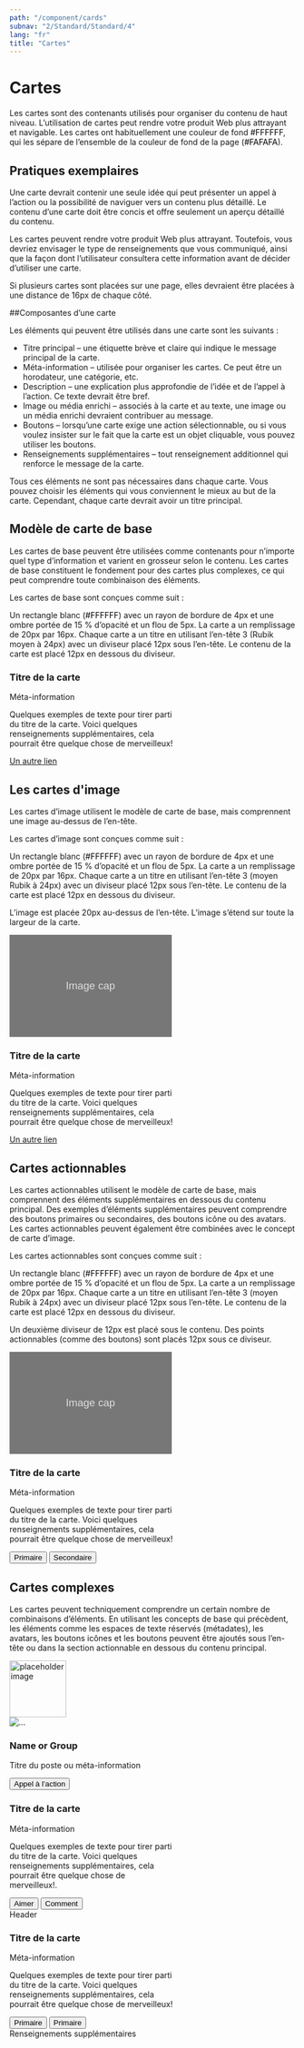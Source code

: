 ```yaml
---
path: "/component/cards"
subnav: "2/Standard/Standard/4"
lang: "fr"
title: "Cartes"
---
```


<helmet>
<title> Cartes - Système de conception Aurora </title>
</helmet>

# Cartes

Les cartes sont des contenants utilisés pour organiser du contenu de haut niveau. L’utilisation de cartes peut rendre votre produit Web plus attrayant et navigable. Les cartes ont habituellement une couleur de fond <badge style="background-color: #FFFFFF; color:black">#FFFFFF</badge>, qui les sépare de l’ensemble de la couleur de fond de la page (<badge style="background-color: #FAFAFA; color:black">#FAFAFA</badge>).

## Pratiques exemplaires
Une carte devrait contenir une seule idée qui peut présenter un appel à l’action ou la possibilité de naviguer vers un contenu plus détaillé. Le contenu d’une carte doit être concis et offre seulement un aperçu détaillé du contenu.

Les cartes peuvent rendre votre produit Web plus attrayant. Toutefois, vous devriez envisager le type de renseignements que vous communiqué, ainsi que la façon dont l’utilisateur consultera cette information avant de décider d’utiliser une carte.

Si plusieurs cartes sont placées sur une page, elles devraient être placées à une distance de 16px de chaque côté.

##Composantes d’une carte

Les éléments qui peuvent être utilisés dans une carte sont les suivants :

* Titre principal – une étiquette brève et claire qui indique le message principal de la carte.
* Méta-information – utilisée pour organiser les cartes. Ce peut être un horodateur, une catégorie, etc.
* Description – une explication plus approfondie de l’idée et de l’appel à l’action. Ce texte devrait être bref.
* Image ou média enrichi – associés à la carte et au texte, une image ou un média enrichi devraient contribuer au message.
* Boutons – lorsqu’une carte exige une action sélectionnable, ou si vous voulez insister sur le fait que la carte est un objet cliquable, vous pouvez utiliser les boutons.
* Renseignements supplémentaires – tout renseignement additionnel qui renforce le message de la carte.

Tous ces éléments ne sont pas nécessaires dans chaque carte. Vous pouvez choisir les éléments qui vous conviennent le mieux au but de la carte. Cependant, chaque carte devrait avoir un titre principal.

## Modèle de carte de base

Les cartes de base peuvent être utilisées comme contenants pour n’importe quel type d’information et varient en grosseur selon le contenu. Les cartes de base constituent le fondement pour des cartes plus complexes, ce qui peut comprendre toute combinaison des éléments.

Les cartes de base sont conçues comme suit :

Un rectangle blanc (<badge style="background-color: #FFFFFF; color:black">#FFFFFF</badge>) avec un rayon de bordure de 4px et une ombre portée de 15 % d’opacité et un flou de 5px. La carte a un remplissage de 20px par 16px. Chaque carte a un titre en utilisant l’en-tête 3 (Rubik moyen à 24px) avec un diviseur placé 12px sous l’en-tête. Le contenu de la carte est placé 12px en dessous du diviseur.

<div class="card mb-2 d-inline-block" style="max-width: 18rem;">
    <div class="card-body">
        <h3 class="card-title h5">Titre de la carte</h3>
        <div class="card-subtitle text-muted">Méta-information</div>
        <p class="card-text">Quelques exemples de texte pour tirer parti du titre de la carte. Voici quelques renseignements supplémentaires, cela pourrait être quelque chose de merveilleux!</p>
        <a href="#" class="card-link">Un autre lien</a>
    </div>
</div>

<codeblock html='
    <div class="card mb-2 d-inline-block" style="max-width: 18rem;">
        <div class="card-body">
            <h3 class="card-title h5">Titre de la carte</h3>
            <div class="card-subtitle text-muted">Méta-information</div>
            <p class="card-text">Quelques exemples de texte pour tirer parti du titre de la carte. Voici quelques renseignements supplémentaires, cela pourrait être quelque chose de merveilleux!</p>
            <a href="#" class="card-link">Un autre lien</a>
        </div>
    </div>
' react='' />

## Les cartes d'image

Les cartes d’image utilisent le modèle de carte de base, mais comprennent une image au-dessus de l’en-tête.

Les cartes d’image sont conçues comme suit :

Un rectangle blanc (<badge style="background-color: #FFFFFF; color:black">#FFFFFF</badge>) avec un rayon de bordure de 4px et une ombre portée de 15 % d’opacité et un flou de 5px. La carte a un remplissage de 20px par 16px. Chaque carte a un titre en utilisant l’en-tête 3 (moyen Rubik à 24px) avec un diviseur placé 12px sous l’en-tête. Le contenu de la carte est placé 12px en dessous du diviseur.

L’image est placée 20px au-dessus de l’en-tête. L’image s’étend sur toute la largeur de la carte.

<div class="card mb-2 d-inline-block" style="max-width: 18rem;">
          <img class="card-img-top" src="data:image/svg+xml;charset=UTF-8,%3Csvg%20width%3D%22286%22%20height%3D%22180%22%20xmlns%3D%22http%3A%2F%2Fwww.w3.org%2F2000%2Fsvg%22%20viewBox%3D%220%200%20286%20180%22%20preserveAspectRatio%3D%22none%22%3E%3Cdefs%3E%3Cstyle%20type%3D%22text%2Fcss%22%3E%23holder_1638953b4a7%20text%20%7B%20fill%3Argba(255%2C255%2C255%2C.75)%3Bfont-weight%3Anormal%3Bfont-family%3AHelvetica%2C%20monospace%3Bfont-size%3A14pt%20%7D%20%3C%2Fstyle%3E%3C%2Fdefs%3E%3Cg%20id%3D%22holder_1638953b4a7%22%3E%3Crect%20width%3D%22286%22%20height%3D%22180%22%20fill%3D%22%23777%22%3E%3C%2Frect%3E%3Cg%3E%3Ctext%20x%3D%2299.125%22%20y%3D%2296.3%22%3EImage%20cap%3C%2Ftext%3E%3C%2Fg%3E%3C%2Fg%3E%3C%2Fsvg%3E" alt="Limite de l’image">
    <div class="card-body">
    <h3 class="card-title h5">Titre de la carte</h3>
    <div class="card-subtitle text-muted">Méta-information</div>
    <p class="card-text">Quelques exemples de texte pour tirer parti du titre de la carte. Voici quelques renseignements supplémentaires, cela pourrait être quelque chose de merveilleux!</p>
    <a href="#" class="card-link">Un autre lien</a>
    </div>
</div>

<codeblock html='
    <div class="card mb-2 d-inline-block" style="max-width: 18rem;">
            <img class="card-img-top" src="image.png" alt="Limite de l’image">
        <div class="card-body">
            <h3 class="card-title h5">Titre de la carte</h3>
            <div class="card-subtitle text-muted">Méta-information</div>
            <p class="card-text">Quelques exemples de texte pour tirer parti du titre de la carte. Voici quelques renseignements supplémentaires, cela pourrait être quelque chose de merveilleux!</p>
            <a href="#" class="card-link">Un autre lien</a>
        </div>
    </div>
' react='' />

## Cartes actionnables

Les cartes actionnables utilisent le modèle de carte de base, mais comprennent des éléments supplémentaires en dessous du contenu principal. Des exemples d’éléments supplémentaires peuvent comprendre des boutons primaires ou secondaires, des boutons icône ou des avatars. Les cartes actionnables peuvent également être combinées avec le concept de carte d’image.

Les cartes actionnables sont conçues comme suit :

Un rectangle blanc (<badge style="background-color: #FFFFFF; color:black">#FFFFFF</badge>) avec un rayon de bordure de 4px et une ombre portée de 15 % d’opacité et un flou de 5px. La carte a un remplissage de 20px par 16px. Chaque carte a un titre en utilisant l’en-tête 3 (moyen Rubik à 24px) avec un diviseur placé 12px sous l’en-tête. Le contenu de la carte est placé 12px en dessous du diviseur.

Un deuxième diviseur de 12px est placé sous le contenu. Des points actionnables (comme des boutons) sont placés 12px sous ce diviseur.

<div class="card mb-2 d-inline-block" style="max-width: 18rem;">
    <img class="card-img-top" src="data:image/svg+xml;charset=UTF-8,%3Csvg%20width%3D%22286%22%20height%3D%22180%22%20xmlns%3D%22http%3A%2F%2Fwww.w3.org%2F2000%2Fsvg%22%20viewBox%3D%220%200%20286%20180%22%20preserveAspectRatio%3D%22none%22%3E%3Cdefs%3E%3Cstyle%20type%3D%22text%2Fcss%22%3E%23holder_1638953b4a7%20text%20%7B%20fill%3Argba(255%2C255%2C255%2C.75)%3Bfont-weight%3Anormal%3Bfont-family%3AHelvetica%2C%20monospace%3Bfont-size%3A14pt%20%7D%20%3C%2Fstyle%3E%3C%2Fdefs%3E%3Cg%20id%3D%22holder_1638953b4a7%22%3E%3Crect%20width%3D%22286%22%20height%3D%22180%22%20fill%3D%22%23777%22%3E%3C%2Frect%3E%3Cg%3E%3Ctext%20x%3D%2299.125%22%20y%3D%2296.3%22%3EImage%20cap%3C%2Ftext%3E%3C%2Fg%3E%3C%2Fg%3E%3C%2Fsvg%3E" alt="Limite de l’image">
    <div class="card-body">
    <h3 class="card-title h5">Titre de la carte</h3>
    <div class="card-subtitle text-muted">Méta-information</div>
    <p class="card-text">Quelques exemples de texte pour tirer parti du titre de la carte. Voici quelques renseignements supplémentaires, cela pourrait être quelque chose de merveilleux!</p>
    </div>
    <div class="card-footer">
    <button type="button" class="btn btn-primary">Primaire</button>
    <button type="button" class="btn btn-outline-primary">Secondaire</button>
    </div>
</div>

<codeblock html='
    <div class="card mb-2 d-inline-block" style="max-width: 18rem;">
        <img class="card-img-top" src="image.png" alt="Limite de l’image">
        <div class="card-body">
            <h3 class="card-title h5">Titre de la carte</h3>
            <div class="card-subtitle text-muted">Méta-information</div>
            <p class="card-text">Quelques exemples de texte pour tirer parti du titre de la carte. Voici quelques renseignements supplémentaires, cela pourrait être quelque chose de merveilleux!</p>
        </div>
        <div class="card-footer">
            <button type="button" class="btn btn-primary">Primaire</button>
            <button type="button" class="btn btn-outline-primary">Secondaire</button>
        </div>
    </div>
' react='' />

## Cartes complexes

Les cartes peuvent techniquement comprendre un certain nombre de combinaisons d’éléments. En utilisant les concepts de base qui précèdent, les éléments comme les espaces de texte réservés (métadates), les avatars, les boutons icônes et les boutons peuvent être ajoutés sous l’en-tête ou dans la section actionnable en dessous du contenu principal.

<div class="card card-profile mb-2 d-inline-block" style="max-width: 18rem;">  
    <img class="card-img-top" alt="placeholder image" style="height: 100px;" src="http://coverpixs.com/images/items/itm_2013-01-27_11-36-29_1.jpg">
    <div class="card-body">
        <img alt="..." class="avatar avatar-lg" src="https://avataaars.io/?avatarStyle=Circle&topType=LongHairStraight2&accessoriesType=Wayfarers&hairColor=Black&facialHairType=Blank&clotheType=BlazerSweater&eyeType=Default&eyebrowType=RaisedExcitedNatural&mouthType=Default&skinColor=Yellow">
        <div>
        <h3 class="card-title h5">Name or Group</h3>
        <p class="text-muted">Titre du poste ou méta-information</p>
        <button type="button" class="btn btn-primary">Appel à l’action</button>
    </div>
</div>

<div class="card mb-2 d-inline-block" style="max-width: 18rem;">
    <div class="card-body">
    <h3 class="card-title h5">Titre de la carte</h3>
    <div class="card-subtitle text-muted">Méta-information</div>
    <p class="card-text">Quelques exemples de texte pour tirer parti du titre de la carte. Voici quelques renseignements supplémentaires, cela pourrait être quelque chose de merveilleux!.</p>
    <button type="button" class="btn btn-light"><span class="fa fa-heart"></span><span class="sr-only">Aimer</span></button>
    <button type="button" class="btn btn-light"><span class="fa fa-comment"></span><span class="sr-only">Comment</span></button>
    </div>
</div>

<div class="card mb-2 d-inline-block" style="max-width: 18rem;">
    <div class="card-header">Header</div>
    <div class="card-body">
    <h3 class="card-title h5">Titre de la carte</h3>
    <div class="card-subtitle text-muted">Méta-information</div>
    <p class="card-text">Quelques exemples de texte pour tirer parti du titre de la carte. Voici quelques renseignements supplémentaires, cela pourrait être quelque chose de merveilleux!</p>
    <button type="button" class="btn btn-primary">Primaire</button>
    <button type="button" class="btn btn-outline-primary">Primaire</button>
    </div>
    <div class="card-footer">Renseignements supplémentaires</div>
</div>

<codeblock html='
    <div class="card card-profile mb-2 d-inline-block" style="max-width: 18rem;">  
        <img class="card-img-top" style="height: 100px;" src="http://coverpixs.com/images/items/itm_2013-01-27_11-36-29_1.jpg">
        <div class="card-body">
            <img alt="..." class="avatar avatar-lg" src="https://api.adorable.io/avatars/170/abott@adorable.png">
            <div>
            <h3 class="card-title h5">Name or Group</h3>
            <p class="text-muted">Titre du poste ou méta-information</p>
            <button type="button" class="btn btn-primary">Appel à l’action</button>
            </div>        
        </div>
    </div>
    <div class="card mb-2 d-inline-block" style="max-width: 18rem;">
        <div class="card-body">
            <h3 class="card-title h5">Titre de la carte</h3>
            <div class="card-subtitle text-muted">Méta-information</div>
            <p class="card-text">Quelques exemples de texte pour tirer parti du titre de la carte. Voici quelques renseignements supplémentaires, cela pourrait être quelque chose de merveilleux!.</p>
            <button type="button" class="btn btn-light"><span class="fa fa-heart"></span><span class="sr-only">Aimer</span></button>
            <button type="button" class="btn btn-light"><span class="fa fa-comment"></span><span class="sr-only">Comment</span></button>
        </div>
    </div>
    <div class="card mb-2 d-inline-block" style="max-width: 18rem;">
        <div class="card-header">Header</div>
        <div class="card-body">
            <h3 class="card-title h5">Titre de la carte</h3>
            <div class="card-subtitle text-muted">Méta-information</div>
            <p class="card-text">Quelques exemples de texte pour tirer parti du titre de la carte. Voici quelques renseignements supplémentaires, cela pourrait être quelque chose de merveilleux!</p>
            <button type="button" class="btn btn-primary">Primaire</button>
            <button type="button" class="btn btn-outline-primary">Primaire</button>
        </div>
        <div class="card-footer">Renseignements supplémentaires</div>
    </div>
' react='' />
